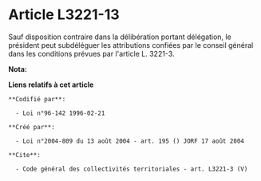 # Article L3221-13

Sauf disposition contraire dans la délibération portant délégation, le président peut subdéléguer les attributions confiées
par le conseil général dans les conditions prévues par l'article L. 3221-3.

**Nota:**



**Liens relatifs à cet article**

	**Codifié par**:

	  - Loi n°96-142 1996-02-21

	**Créé par**:

	  - Loi n°2004-809 du 13 août 2004 - art. 195 () JORF 17 août 2004

	**Cite**:

	  - Code général des collectivités territoriales - art. L3221-3 (V)
